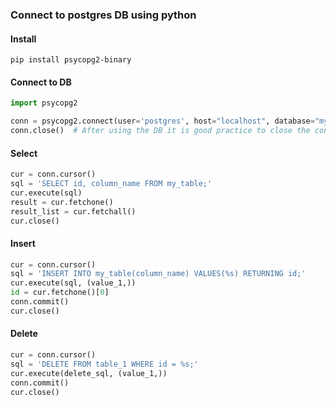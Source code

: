 ---
---

### Connect to postgres DB using python

#### Install
```shell
pip install psycopg2-binary
```

#### Connect to DB
```python
import psycopg2

conn = psycopg2.connect(user='postgres', host="localhost", database="mydb")
conn.close()  # After using the DB it is good practice to close the connection
```

#### Select
```python
cur = conn.cursor()
sql = 'SELECT id, column_name FROM my_table;'
cur.execute(sql)
result = cur.fetchone()
result_list = cur.fetchall()
cur.close()
```

#### Insert
```python
cur = conn.cursor()
sql = 'INSERT INTO my_table(column_name) VALUES(%s) RETURNING id;'
cur.execute(sql, (value_1,))
id = cur.fetchone()[0]
conn.commit()
cur.close()
```

#### Delete
```python
cur = conn.cursor()
sql = 'DELETE FROM table_1 WHERE id = %s;'
cur.execute(delete_sql, (value_1,))
conn.commit()
cur.close()
```
